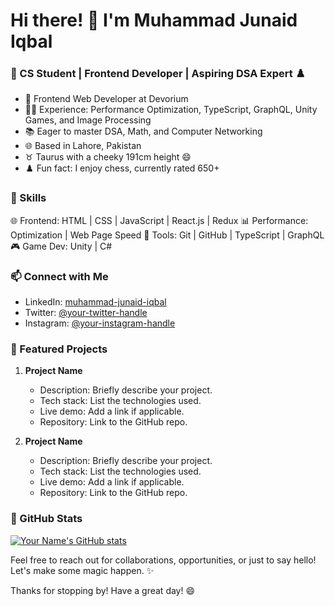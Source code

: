 # Hi there! 👋 I'm Muhammad Junaid Iqbal

### 🌱 CS Student | Frontend Developer | Aspiring DSA Expert ♟️

- 🔭 Frontend Web Developer at Devorium
- 👨‍💻 Experience: Performance Optimization, TypeScript, GraphQL, Unity Games, and Image Processing
- 📚 Eager to master DSA, Math, and Computer Networking
- 🌐 Based in Lahore, Pakistan
- ♉ Taurus with a cheeky 191cm height 😄
- ♟️ Fun fact: I enjoy chess, currently rated 650+

### 🚀 Skills

🌐 Frontend: HTML | CSS | JavaScript | React.js | Redux
📊 Performance: Optimization | Web Page Speed
🔧 Tools: Git | GitHub | TypeScript | GraphQL
🎮 Game Dev: Unity | C#

### 📫 Connect with Me

- LinkedIn: [muhammad-junaid-iqbal](https://www.linkedin.com/in/muhammad-junaid-iqbal)
- Twitter: [@your-twitter-handle](https://twitter.com/your-twitter-handle)
- Instagram: [@your-instagram-handle](https://www.instagram.com/your-instagram-handle)

### 💼 Featured Projects

1. **Project Name**
   - Description: Briefly describe your project.
   - Tech stack: List the technologies used.
   - Live demo: Add a link if applicable.
   - Repository: Link to the GitHub repo.

2. **Project Name**
   - Description: Briefly describe your project.
   - Tech stack: List the technologies used.
   - Live demo: Add a link if applicable.
   - Repository: Link to the GitHub repo.

### 🌟 GitHub Stats

[![Your Name's GitHub stats](https://github-readme-stats.vercel.app/api?username=your-username&show_icons=true&theme=radical)](https://github.com/your-username)

Feel free to reach out for collaborations, opportunities, or just to say hello! Let's make some magic happen. ✨

Thanks for stopping by! Have a great day! 😄

